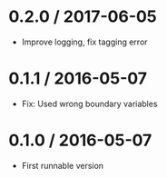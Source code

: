 # 0.2.0 / 2017-06-05

  * Improve logging, fix tagging error

# 0.1.1 / 2016-05-07

  * Fix: Used wrong boundary variables

# 0.1.0 / 2016-05-07

  * First runnable version